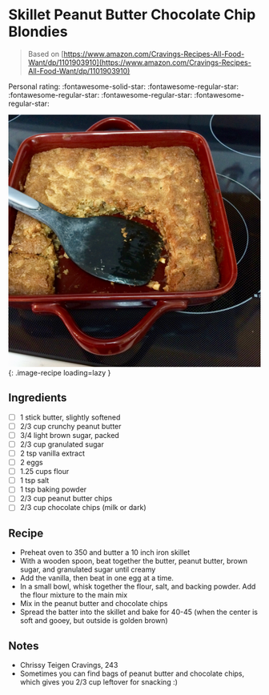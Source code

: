 <!-- Do not modify sections with "AUTO-*". They are updated by make.py -->

# Skillet Peanut Butter Chocolate Chip Blondies

> Based on [https://www.amazon.com/Cravings-Recipes-All-Food-Want/dp/1101903910](https://www.amazon.com/Cravings-Recipes-All-Food-Want/dp/1101903910)

<!-- rating=1; (User can specify rating on scale of 1-5) -->
<!-- AUTO-UserRating -->
Personal rating: :fontawesome-solid-star: :fontawesome-regular-star: :fontawesome-regular-star: :fontawesome-regular-star: :fontawesome-regular-star:
<!-- /AUTO-UserRating -->

<!-- name_image=skillet_peanut_butter_chocolate_chip_blondies.jpeg; (User can specify image name if multiple exist) -->
<!-- AUTO-Image -->
![skillet_peanut_butter_chocolate_chip_blondies.jpeg](./skillet_peanut_butter_chocolate_chip_blondies.jpeg){: .image-recipe loading=lazy }
<!-- /AUTO-Image -->

## Ingredients

* [ ] 1 stick butter, slightly softened
* [ ] 2/3 cup crunchy peanut butter
* [ ] 3/4 light brown sugar, packed
* [ ] 2/3 cup granulated sugar
* [ ] 2 tsp vanilla extract
* [ ] 2 eggs
* [ ] 1.25 cups flour
* [ ] 1 tsp salt
* [ ] 1 tsp baking powder
* [ ] 2/3 cup peanut butter chips
* [ ] 2/3 cup chocolate chips (milk or dark)

## Recipe

* Preheat oven to 350 and butter a 10 inch iron skillet
* With a wooden spoon, beat together the butter, peanut butter, brown sugar, and granulated sugar until creamy
* Add the vanilla, then beat in one egg at a time.
* In a small bowl, whisk together the flour, salt, and backing powder. Add the flour mixture to the main mix
* Mix in the peanut butter and chocolate chips
* Spread the batter into the skillet and bake for 40-45 (when the center is soft and gooey, but outside is golden brown)

## Notes

* Chrissy Teigen Cravings, 243
* Sometimes you can find bags of peanut butter and chocolate chips, which gives you 2/3 cup leftover for snacking :)
